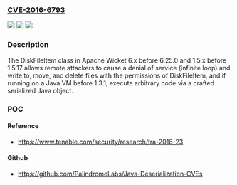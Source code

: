 ### [CVE-2016-6793](https://cve.mitre.org/cgi-bin/cvename.cgi?name=CVE-2016-6793)
![](https://img.shields.io/static/v1?label=Product&message=n%2Fa&color=blue)
![](https://img.shields.io/static/v1?label=Version&message=n%2Fa&color=blue)
![](https://img.shields.io/static/v1?label=Vulnerability&message=n%2Fa&color=brighgreen)

### Description

The DiskFileItem class in Apache Wicket 6.x before 6.25.0 and 1.5.x before 1.5.17 allows remote attackers to cause a denial of service (infinite loop) and write to, move, and delete files with the permissions of DiskFileItem, and if running on a Java VM before 1.3.1, execute arbitrary code via a crafted serialized Java object.

### POC

#### Reference
- https://www.tenable.com/security/research/tra-2016-23

#### Github
- https://github.com/PalindromeLabs/Java-Deserialization-CVEs


